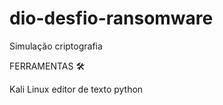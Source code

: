 # dio-desfio-ransomware
Simulação criptografia  

FERRAMENTAS 🛠️

Kali Linux
editor de texto
python
